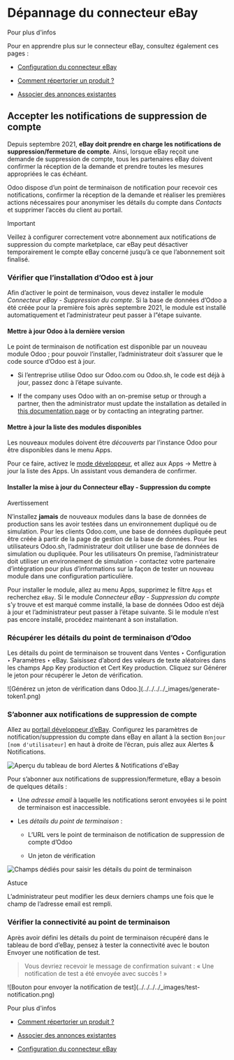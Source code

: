 # Dépannage du connecteur eBay

Pour plus d'infos

Pour en apprendre plus sur le connecteur eBay, consultez également ces pages :

  * [Configuration du connecteur eBay](setup.html)

  * [Comment répertorier un produit ?](manage.html)

  * [Associer des annonces existantes](linking_listings.html)

## Accepter les notifications de suppression de compte

Depuis septembre 2021, **eBay doit prendre en charge les notifications de
suppression/fermeture de compte**. Ainsi, lorsque eBay reçoit une demande de
suppression de compte, tous les partenaires eBay doivent confirmer la
réception de la demande et prendre toutes les mesures appropriées le cas
échéant.

Odoo dispose d’un point de terminaison de notification pour recevoir ces
notifications, confirmer la réception de la demande et réaliser les premières
actions nécessaires pour anonymiser les détails du compte dans _Contacts_ et
supprimer l’accès du client au portail.

Important

Veillez à configurer correctement votre abonnement aux notifications de
suppression du compte marketplace, car eBay peut désactiver temporairement le
compte eBay concerné jusqu’à ce que l’abonnement soit finalisé.

### Vérifier que l’installation d’Odoo est à jour

Afin d’activer le point de terminaison, vous devez installer le module
_Connecteur eBay - Suppression du compte_. Si la base de données d’Odoo a été
créée pour la première fois après septembre 2021, le module est installé
automatiquement et l’administrateur peut passer à l”étape suivante.

#### Mettre à jour Odoo à la dernière version

Le point de terminaison de notification est disponible par un nouveau module
Odoo ; pour pouvoir l’installer, l’administrateur doit s’assurer que le code
source d’Odoo est à jour.

  * Si l’entreprise utilise Odoo sur Odoo.com ou Odoo.sh, le code est déjà à jour, passez donc à l’étape suivante.

  * If the company uses Odoo with an on-premise setup or through a partner, then the administrator must update the installation as detailed in [this documentation page](../../../../administration/on_premise/update.html) or by contacting an integrating partner.

#### Mettre à jour la liste des modules disponibles

Les nouveaux modules doivent être _découverts_ par l’instance Odoo pour être
disponibles dans le menu Apps.

Pour ce faire, activez le [mode
développeur](../../../general/developer_mode.html#developer-mode), et allez
aux Apps -> Mettre à jour la liste des Apps. Un assistant vous demandera de
confirmer.

#### Installer la mise à jour du Connecteur eBay - Suppression du compte

Avertissement

N’installez **jamais** de nouveaux modules dans la base de données de
production sans les avoir testées dans un environnement dupliqué ou de
simulation. Pour les clients Odoo.com, une base de données dupliquée peut être
créée à partir de la page de gestion de la base de données. Pour les
utilisateurs Odoo.sh, l’administrateur doit utiliser une base de données de
simulation ou dupliquée. Pour les utilisateurs On premise, l’administrateur
doit utiliser un environnement de simulation - contactez votre partenaire
d’intégration pour plus d’informations sur la façon de tester un nouveau
module dans une configuration particulière.

Pour installer le module, allez au menu Apps, supprimez le filtre `Apps` et
recherchez `eBay`. Si le module _Connecteur eBay - Suppression du compte_ s’y
trouve et est marqué comme installé, la base de données Odoo est déjà à jour
et l’administrateur peut passer à l’étape suivante. Si le module n’est pas
encore installé, procédez maintenant à son installation.

### Récupérer les détails du point de terminaison d’Odoo

Les détails du point de terminaison se trouvent dans Ventes ‣ Configuration ‣
Paramètres ‣ eBay. Saisissez d’abord des valeurs de texte aléatoires dans les
champs App Key production et Cert Key production. Cliquez sur Générer le jeton
pour récupérer le Jeton de vérification.

![Générez un jeton de vérification dans Odoo.](../../../../_images/generate-
token1.png)

### S’abonner aux notifications de suppression de compte

Allez au [portail développeur d’eBay](https://go.developer.ebay.com/).
Configurez les paramètres de notification/suppression du compte dans eBay en
allant à la section `Bonjour [nom d'utilisateur]` en haut à droite de l’écran,
puis allez aux Alertes & Notifications.

![Aperçu du tableau de bord Alertes & Notifications
d'eBay](../../../../_images/ebay-your-account.png)

Pour s’abonner aux notifications de suppression/fermeture, eBay a besoin de
quelques détails :

  * Une _adresse email_ à laquelle les notifications seront envoyées si le point de terminaison est inaccessible.

  * Les _détails du point de terminaison_ :

    * L’URL vers le point de terminaison de notification de suppression de compte d’Odoo

    * Un jeton de vérification

![Champs dédiés pour saisir les détails du point de
terminaison](../../../../_images/ebay-notification-endpoint.png)

Astuce

L’administrateur peut modifier les deux derniers champs une fois que le champ
de l’adresse email est rempli.

### Vérifier la connectivité au point de terminaison

Après avoir défini les détails du point de terminaison récupéré dans le
tableau de bord d’eBay, pensez à tester la connectivité avec le bouton Envoyer
une notification de test.

> Vous devriez recevoir le message de confirmation suivant : « Une
> notification de test a été envoyée avec succès ! »

![Bouton pour envoyer la notification de test](../../../../_images/test-
notification.png)

Pour plus d'infos

  * [Comment répertorier un produit ?](manage.html)

  * [Associer des annonces existantes](linking_listings.html)

  * [Configuration du connecteur eBay](setup.html)

